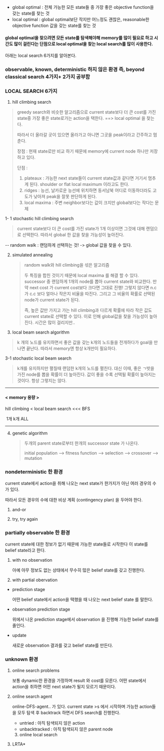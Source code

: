 

- global optimal : 전체 가능한 모든 state들 중 가장 좋은 objective function을 갖는 state를 찾는 것
- local optimal : global optimal보단 작지만 어느정도 괜찮은, reasonable한 objective function 값을 갖는 state를 찾는 것

#### global optimal을 찾으려면 모든 state를 탐색해야해 memory를 많이 필요로 하고 시간도 많이 걸린다는 단점으로 local optimal을 찾는 local search를 많이 사용한다.

아래는 local search 6가지를 알아본다. 



### observable, known, deterministic 하지 않은 환경 즉, beyond classical search 4가지+ 2가지 공부함 

### LOCAL SEARCH 6가지 

1. hill climbing search

  > greedy search와 비슷한 알고리즘으로 current state보다 더 큰 cost를 가진 state중 가장 좋은 state로가는 action을 택한다.   ==> local optimal 을 찾는다.
  >
  > 따라서 더 올라갈 곳이 있으면 올라가고 아니면 그곳을 peak이라고 간주하고 멈춘다. 
  >
  > 장점 : 현재 state로만 비교 하기 때문에 memory에 current node 하나만 저장하고 있다. 
  >
  > 단점 : 
  >
  > 1. plateaux :  가능한 next state들이 current state값과 같다면 거기서 멈추게 된다. shoulder or flat local maximum 이라고도 한다.
  > 2. ridges :  능선, 날카로운 능선에 위치하면 동서남북 어디로 이동하더라도 고도가 낮아져 peak을 잘못 판단하게 된다. 
  > 3. local maxima : 주변 neighbor보다는 값이 크지만 global보다는 작다는 문제

  

  1- 1 stochastic hill climbing search

  >  current state보다 더 큰 cost를 가진 state가 1개 이상이면 그것에 대해 랜덤으로 선택한다. 따라서 global 한 값을 찾을 가능성이 높아진다. 

  

  -- random walk : 랜덤하게 선택하는 것! ->  global 값을 찾을 수 있다. 

  

2. simulated annealing

   > random walk와 hill climbing을 섞은 알고리즘 
   >
   > 두 특징을 합친 것이기 때문에 local maxima 를 해결 할 수 있다. successor 중 랜덤하게 1개의 node를 뽑아 current state와 비교한다. 만약 next cost 가 current cost보다 크다면 그대로 진행! 그렇지 않다면 n.c 가 c.c 보다 얼마나 작은지 비율을 따진다. 그리고 그 비율의 확률로 선택된 node가 current state가 된다. 
   >
   >  
   >
   > 즉, 높은 값만 가지고 가는 hill climbing과 다르게 확률에 따라 작은 값도 current state로 선택할 수 있다. 이로 인해 global값을 찾을 가능성이 높아진다. 시간은 많이 걸리지만..

   

3. local beam search algorithm

  > k 개의 노드를 유지하면서 좋은 값을 갖는 k개의 노드들을 전개하다가 goal을 만나면 끝난다. 따라서 memory엔 항상 k개만이 필요하다. 

  3-1 stochastic local beam search

  > k개를 유지하지만 펼칠때 랜덤한 k개의 노드를 펼친다. 대신 이때, 좋은 ㄱ밧을 가진 node를 뽑을 확률이 더 높아진다. 값이 좋을 수록 선택될 확률이 높아지는 것이다. 항상 그렇지는 않다. 

<HR>

#### < memory 용량 >

hill climbing < local beam search  <<<  BFS

​		1개                         k개 						ALL

<HR>

4. genetic algorithm

   > 두개의 parent state로부터 한개의 successor state 가 나온다.
   >
   > initial population --> fitness function  -->  selection --> crossover  --> mutation

   

### nondeterministic 한 환경

current state에서 action을 취해 나오는 next state가 한가지가 아닌 여러 경우의 수가 있다.

따라서 모든 경우의 수에 대한 비상 계획 (contingency plan) 을 두어야 한다.

1. and-or

   

2. try, try again



### partially observable 한 환경

current state에 대한 정보가 없기 때문에 가능한 state들로 시작한다 이 state를 belief state라고 한다. 

1. with no observation

   아예 아무 정보도 없는 상태에서 무수히 많은 belief state를 갖고 진행한다.

   

2. with partial obervation

- prediction stage

  어떤 belief state에서 action을 택했을 때 나오는 next belief state 를 말한다. 

- observation prediction stage

  위에서 나온 prediction stage에서 observation 을 진행해 가능한 belief state를 줄인다. 

- update

  새로운 observation 결과를 갖고 belief state를 만든다. 

### unknown 환경

 1. online search problems

    보통 dynamic한 환경을 가정하며 result 와 cost를 모른다. 어떤 state에서 action을 취하면 어떤 next state가 될지 모르기 때문이다. 

 2. online search agent

    online-DFS-agent.. 가 있다. current state >s 에서 시작하며 가능한 action들을 모두 탐색 후 backtrack 하면서 DFS search를 진행한다. 

    - untried : 아직 탐색되지 않은 action
    - unbacktracked : 아직 탐색되지 않은 parent node 

	3.  online local search



4. LRTA*



